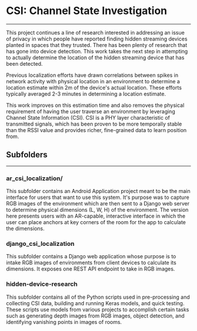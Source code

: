 # CSI: Channel State Investigation
---
This project continues a line of research interested in addressing an issue of privacy in which people have reported finding hidden streaming devices planted in spaces that they trusted. There has been plenty of research that has gone into device detection. This work takes the next step in attempting to actually determine the location of the hidden streaming device that has been detected.

Previous localization efforts have drawn correlations between spikes in network activity with physical location in an environment to determine a location estimate within 2m of the device's actual location. These efforts typically averaged 2-3 minutes in determining a location estimate.

This work improves on this estimation time and also removes the physical requirement of having the user traverse an environment by leveraging Channel State Information (CSI). CSI is a PHY layer characteristic of transmitted signals, which has been proven to be more temporally stable than the RSSI value and provides richer, fine-grained data to learn position from.

## Subfolders
---
### ar\_csi\_localization/
This subfolder contains an Android Application project meant to be the main interface for users that want to use this system. It's purpose was to capture RGB images of the environment which are then sent to a Django web server to determine physical dimensions (L, W, H) of the environment. The version here presents users with an AR-capable, interactive interface in which the user can place anchors at key corners of the room for the app to calculate the dimensions.

### django\_csi\_localization
This subfolder contains a Django web application whose purpose is to intake RGB images of environments from client devices to calculate its dimensions. It exposes one REST API endpoint to take in RGB images.

### hidden-device-research
This subfolder contains all of the Python scripts used in pre-processing and collecting CSI data, building and running Keras models, and quick testing. These scripts use models from various projects to accomplish certain tasks such as generating depth images from RGB images, object detection, and identifying vanishing points in images of rooms.
